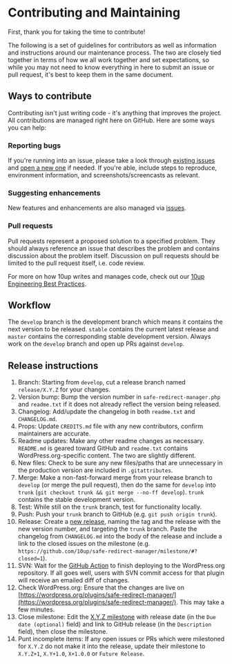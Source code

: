 # Contributing and Maintaining

First, thank you for taking the time to contribute!

The following is a set of guidelines for contributors as well as information and instructions around our maintenance process.  The two are closely tied together in terms of how we all work together and set expectations, so while you may not need to know everything in here to submit an issue or pull request, it's best to keep them in the same document.

## Ways to contribute

Contributing isn't just writing code - it's anything that improves the project.  All contributions are managed right here on GitHub.  Here are some ways you can help:

### Reporting bugs

If you're running into an issue, please take a look through [existing issues](/issues) and [open a new one](/issues/new) if needed.  If you're able, include steps to reproduce, environment information, and screenshots/screencasts as relevant.

### Suggesting enhancements

New features and enhancements are also managed via [issues](/issues).

### Pull requests

Pull requests represent a proposed solution to a specified problem.  They should always reference an issue that describes the problem and contains discussion about the problem itself.  Discussion on pull requests should be limited to the pull request itself, i.e. code review.

For more on how 10up writes and manages code, check out our [10up Engineering Best Practices](https://10up.github.io/Engineering-Best-Practices/).

## Workflow

The `develop` branch is the development branch which means it contains the next version to be released.  `stable` contains the current latest release and `master` contains the corresponding stable development version.  Always work on the `develop` branch and open up PRs against `develop`.

## Release instructions

1. Branch: Starting from `develop`, cut a release branch named `release/X.Y.Z` for your changes.
1. Version bump: Bump the version number in `safe-redirect-manager.php` and `readme.txt` if it does not already reflect the version being released.
1. Changelog: Add/update the changelog in both `readme.txt` and `CHANGELOG.md`.
1. Props: Update `CREDITS.md` file with any new contributors, confirm maintainers are accurate.
1. Readme updates: Make any other readme changes as necessary.  `README.md` is geared toward GitHub and `readme.txt` contains WordPress.org-specific content.  The two are slightly different.
1. New files: Check to be sure any new files/paths that are unnecessary in the production version are included in `.gitattributes`.
1. Merge: Make a non-fast-forward merge from your release branch to `develop` (or merge the pull request), then do the same for `develop` into `trunk` (`git checkout trunk && git merge --no-ff develop`).  `trunk` contains the stable development version.
1. Test: While still on the `trunk` branch, test for functionality locally.
1. Push: Push your `trunk` branch to GitHub (e.g. `git push origin trunk`).
1. Release: Create a [new release](https://github.com/10up/safe-redirect-manager/releases/new), naming the tag and the release with the new version number, and targeting the `trunk` branch.  Paste the changelog from `CHANGELOG.md` into the body of the release and include a link to the closed issues on the milestone (e.g. `https://github.com/10up/safe-redirect-manager/milestone/#?closed=1`).
1. SVN: Wait for the [GitHub Action](https://github.com/10up/safe-redirect-manager/actions?query=workflow%3A%22Deploy+to+WordPress.org%22) to finish deploying to the WordPress.org repository.  If all goes well, users with SVN commit access for that plugin will receive an emailed diff of changes.
1. Check WordPress.org: Ensure that the changes are live on [https://wordpress.org/plugins/safe-redirect-manager/](https://wordpress.org/plugins/safe-redirect-manager/).  This may take a few minutes.
1. Close milestone: Edit the [X.Y.Z milestone](https://github.com/10up/safe-redirect-manager/milestone/#) with release date (in the `Due date (optional)` field) and link to GitHub release (in the `Description` field), then close the milestone.
1. Punt incomplete items: If any open issues or PRs which were milestoned for `X.Y.Z` do not make it into the release, update their milestone to `X.Y.Z+1`, `X.Y+1.0`, `X+1.0.0` or `Future Release`.
